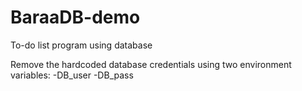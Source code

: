 # BaraaDB-demo
To-do list program using database

Remove the hardcoded database credentials using two environment variables:
  -DB_user
  -DB_pass
